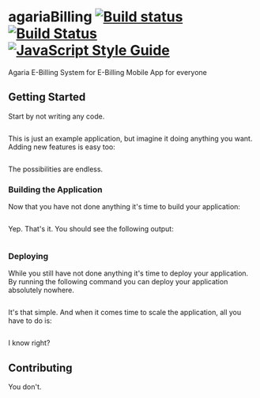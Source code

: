# agariaBilling [![Build status](https://ci.appveyor.com/api/projects/status/bdap4333iay69740/branch/master?svg=true)](https://ci.appveyor.com/project/voxsar/agariabilling/branch/master)  [![Build Status](https://travis-ci.org/voxsar/agariaBilling.svg?branch=master)](https://travis-ci.org/voxsar/agariaBilling) [![JavaScript Style Guide](https://img.shields.io/badge/code_style-standard-brightgreen.svg)](https://standardjs.com)
Agaria E-Billing System for E-Billing Mobile App for everyone

## Getting Started

Start by not writing any code.

```

```

This is just an example application, but imagine it doing anything you want. Adding new features is easy too:

```

```

The possibilities are endless.

### Building the Application

Now that you have not done anything it's time to build your application:

```

```

Yep. That's it. You should see the following output:

```

```

### Deploying

While you still have not done anything it's time to deploy your application. By running the following command you can deploy your application absolutely nowhere.

```

```

It's that simple. And when it comes time to scale the application, all you have to do is:

```

```

I know right?

## Contributing

You don't.

